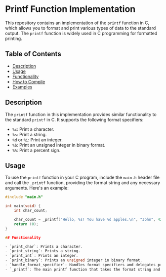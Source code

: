 # Printf Function Implementation

This repository contains an implementation of the `printf` function in C, which allows you to format and print various types of data to the standard output. The `printf` function is widely used in C programming for formatted printing.

## Table of Contents
- [Description](#description)
- [Usage](#usage)
- [Functionality](#functionality)
- [How to Compile](#how-to-compile)
- [Examples](#examples)

## Description

The `printf` function in this implementation provides similar functionality to the standard `printf` in C. It supports the following format specifiers:
- `%c`: Print a character.
- `%s`: Print a string.
- `%d` or `%i`: Print an integer.
- `%b`: Print an unsigned integer in binary format.
- `%%`: Print a percent sign.

## Usage

To use the `printf` function in your C program, include the `main.h` header file and call the `_printf` function, providing the format string and any necessary arguments. Here's an example:

```c
#include "main.h"

int main(void) {
    int char_count;

    char_count = _printf("Hello, %s! You have %d apples.\n", "John", 42);
    return (0);
}

## Functionality

- `print_char`: Prints a character.
- `print_string`: Prints a string.
- `print_int`: Prints an integer.
- `print_binary`: Prints an unsigned integer in binary format.
- `handle_format_specifier`: Handles format specifiers and delegates printing to the appropriate functions.
- `_printf`: The main printf function that takes the format string and variable arguments.
